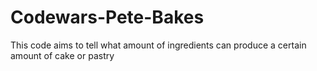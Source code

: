 # Codewars-Pete-Bakes
This code aims to tell what amount of ingredients can produce a certain amount of cake or pastry 
